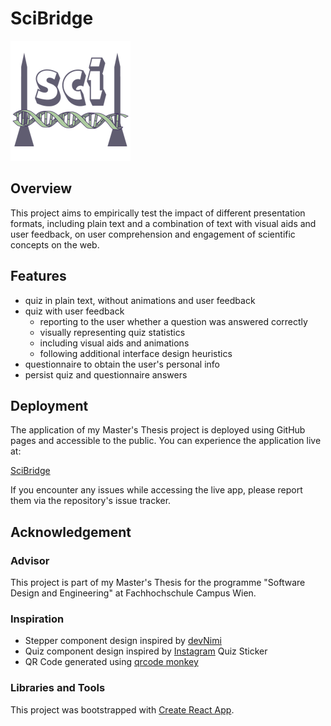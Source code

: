 # SciBridge

![SciBridge Logo](public/logo192.png)

## Overview

This project aims to empirically test the impact of different presentation formats, including plain text and a combination of text with visual aids and user feedback, on user comprehension and engagement of scientific concepts on the web.

## Features

- quiz in plain text, without animations and user feedback
- quiz with user feedback
  - reporting to the user whether a question was answered correctly
  - visually representing quiz statistics
  - including visual aids and animations
  - following additional interface design heuristics
- questionnaire to obtain the user's personal info
- persist quiz and questionnaire answers

## Deployment

The application of my Master's Thesis project is deployed using GitHub pages and accessible to the public. You can experience the application live at:

[SciBridge](https://lisamariepleyer.github.io/SciBridge_WebApp/)

If you encounter any issues while accessing the live app, please report them via the repository's issue tracker.

## Acknowledgement

### Advisor
This project is part of my Master's Thesis for the programme "Software Design and Engineering" at Fachhochschule Campus Wien.

### Inspiration
- Stepper component design inspired by [devNimi](https://github.com/devNimi/stepper-component)
- Quiz component design inspired by [Instagram](https://www.instagram.com) Quiz Sticker
- QR Code generated using [qrcode monkey](https://www.qrcode-monkey.com/de/)

### Libraries and Tools

This project was bootstrapped with [Create React App](https://github.com/facebook/create-react-app).
